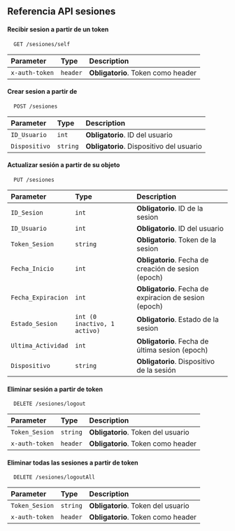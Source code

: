 
## Referencia API sesiones

#### Recibir sesion a partir de un token

```http
  GET /sesiones/self
```

| Parameter | Type     | Description                |
| :-------- | :------- | :------------------------- |
| `x-auth-token` | `header` | **Obligatorio**. Token como header |

#### Crear sesion a partir de 

```http
  POST /sesiones
```

| Parameter | Type     | Description                |
| :-------- | :------- | :------------------------- |
| `ID_Usuario` | `int` | **Obligatorio**. ID del usuario |
| `Dispositivo` | `string` | **Obligatorio**. Dispositivo del usuario |

#### Actualizar sesión a partir de su objeto

```http
  PUT /sesiones 
```

| Parameter | Type     | Description                |
| :-------- | :------- | :------------------------- |
| `ID_Sesion` | `int` | **Obligatorio**. ID de la sesion |
| `ID_Usuario` | `int` | **Obligatorio**. ID del usuario |
| `Token_Sesion` | `string` | **Obligatorio**. Token de la sesion |
| `Fecha_Inicio` | `int` | **Obligatorio**. Fecha de creación de sesion (epoch)  |
| `Fecha_Expiracion` | `int` | **Obligatorio**. Fecha de expiracion de sesion (epoch) |
| `Estado_Sesion` | `int (0 inactivo, 1 activo)` | **Obligatorio**. Estado de la sesion |
| `Ultima_Actividad` | `int` | **Obligatorio**. Fecha de última sesion (epoch) |
| `Dispositivo` | `string` | **Obligatorio**. Dispositivo de la sesión |

#### Eliminar sesión a partir de token

```http
  DELETE /sesiones/logout
```

| Parameter | Type     | Description                |
| :-------- | :------- | :------------------------- |
| `Token_Sesion` | `string` | **Obligatorio**. Token del usuario |
| `x-auth-token` | `header` | **Obligatorio**. Token como header |

#### Eliminar todas las sesiones a partir de token

```http
  DELETE /sesiones/logoutAll
```

| Parameter | Type     | Description                |
| :-------- | :------- | :------------------------- |
| `Token_Sesion` | `string` | **Obligatorio**. Token del usuario |
| `x-auth-token` | `header` | **Obligatorio**. Token como header |